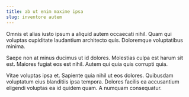 ```yaml
---
title: ab ut enim maxime ipsa
slug: inventore autem
---
```


Omnis et alias iusto ipsum a aliquid autem occaecati nihil. Quam qui voluptas cupiditate laudantium architecto quis. Doloremque voluptatibus minima.

Saepe non at minus ducimus ut id dolores. Molestias culpa est harum sit est. Maiores fugiat eos est nihil. Autem qui quia quis corrupti quia.

Vitae voluptas ipsa et. Sapiente quia nihil ut eos dolores. Quibusdam voluptatum eius blanditiis ipsa tempora. Dolores facilis ea accusantium eligendi voluptas ea id quidem quam. A numquam consequatur.
